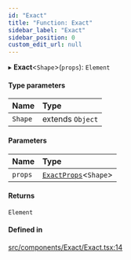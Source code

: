 ```yaml
---
id: "Exact"
title: "Function: Exact"
sidebar_label: "Exact"
sidebar_position: 0
custom_edit_url: null
---
```


▸ **Exact**<`Shape`\>(`props`): `Element`

#### Type parameters

| Name | Type |
| :------ | :------ |
| `Shape` | extends `Object` |

#### Parameters

| Name | Type |
| :------ | :------ |
| `props` | [`ExactProps`](../types/ExactProps.md)<`Shape`\> |

#### Returns

`Element`

#### Defined in

[src/components/Exact/Exact.tsx:14](https://github.com/ythecombinator/react-matchez/blob/c3e2afb/src/components/Exact/Exact.tsx#L14)
